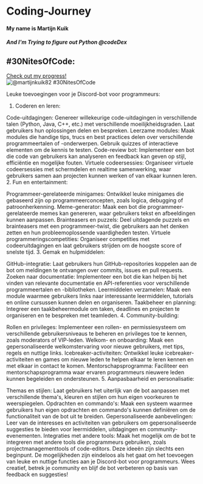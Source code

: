 # Coding-Journey

<h4>My name is Martijn Kuik</h4>
 <h5>And I'm Trying to figure out Python @codeDex</h5>

## #30NitesOfCode:
  [Check out my progress!](https://www.codedex.io/@martijnkuik82/30-nites-of-code)  
  ![@martijnkuik82 #30NitesOfCode](https://www.codedex.io/api/petStatus?user=martijnkuik82)






  Leuke toevoegingen voor je Discord-bot voor programmeurs:
1. Coderen en leren:

Code-uitdagingen: Genereer willekeurige code-uitdagingen in verschillende talen (Python, Java, C++, etc.) met verschillende moeilijkheidsgraden. Laat gebruikers hun oplossingen delen en bespreken.
Leerzame modules: Maak modules die handige tips, trucs en best practices delen over verschillende programmeertalen of -onderwerpen. Gebruik quizzes of interactieve elementen om de kennis te testen.
Code-review bot: Implementeer een bot die code van gebruikers kan analyseren en feedback kan geven op stijl, efficiëntie en mogelijke fouten.
Virtuele codeersessies: Organiseer virtuele codeersessies met schermdelen en realtime samenwerking, waar gebruikers samen aan projecten kunnen werken of van elkaar kunnen leren.
2. Fun en entertainment:

Programmeer-gerelateerde minigames: Ontwikkel leuke minigames die gebaseerd zijn op programmeerconcepten, zoals logica, debugging of patroonherkenning.
Meme-generator: Maak een bot die programmeer-gerelateerde memes kan genereren, waar gebruikers tekst en afbeeldingen kunnen aanpassen.
Brainteasers en puzzels: Deel uitdagende puzzels en brainteasers met een programmeer-twist, die gebruikers aan het denken zetten en hun probleemoplossende vaardigheden testen.
Virtuele programmeringscompetities: Organiseer competities met codeeruitdagingen en laat gebruikers strijden om de hoogste score of snelste tijd.
3. Gemak en hulpmiddelen:

GitHub-integratie: Laat gebruikers hun GitHub-repositories koppelen aan de bot om meldingen te ontvangen over commits, issues en pull requests.
Zoeken naar documentatie: Implementeer een bot die kan helpen bij het vinden van relevante documentatie en API-referenties voor verschillende programmeertalen en -bibliotheken.
Leermiddelen verzamelen: Maak een module waarmee gebruikers links naar interessante leermiddelen, tutorials en online cursussen kunnen delen en organiseren.
Taakbeheer en planning: Integreer een taakbeheermodule om taken, deadlines en projecten te organiseren en te bespreken met teamleden.
4. Community-building:

Rollen en privileges: Implementeer een rollen- en permissiesysteem om verschillende gebruikersniveaus te beheren en privileges toe te kennen, zoals moderators of VIP-leden.
Welkom- en onboarding: Maak een gepersonaliseerde welkomstervaring voor nieuwe gebruikers, met tips, regels en nuttige links.
Icebreaker-activiteiten: Ontwikkel leuke icebreaker-activiteiten en games om nieuwe leden te helpen elkaar te leren kennen en met elkaar in contact te komen.
Mentorschapsprogramma: Faciliteer een mentorschapsprogramma waar ervaren programmeurs nieuwere leden kunnen begeleiden en ondersteunen.
5. Aanpasbaarheid en personalisatie:

Themas en stijlen: Laat gebruikers het uiterlijk van de bot aanpassen met verschillende thema's, kleuren en stijlen om hun eigen voorkeuren te weerspiegelen.
Opdrachten en commando's: Maak een systeem waarmee gebruikers hun eigen opdrachten en commando's kunnen definiëren om de functionaliteit van de bot uit te breiden.
Gepersonaliseerde aanbevelingen: Leer van de interesses en activiteiten van gebruikers om gepersonaliseerde suggesties te bieden voor leermiddelen, uitdagingen en community-evenementen.
Integraties met andere tools: Maak het mogelijk om de bot te integreren met andere tools die programmeurs gebruiken, zoals projectmanagementtools of code-editors.
Deze ideeën zijn slechts een beginpunt. De mogelijkheden zijn eindeloos als het gaat om het toevoegen van leuke en nuttige functies aan je Discord-bot voor programmeurs. Wees creatief, betrek je community en blijf de bot verbeteren op basis van feedback en suggesties!

